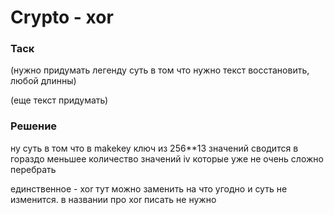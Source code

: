 # Crypto - xor
### Таск
(нужно придумать легенду суть в том что нужно текст восстановить, любой длинны)

(еще текст придумать)

### Решение
ну суть в том что в makekey ключ из 256\*\*13 значений сводится в гораздо меньшее количество значений iv которые уже не очень сложно перебрать

единственное - xor тут можно заменить на что угодно и суть не изменится. в названии про xor писать не нужно